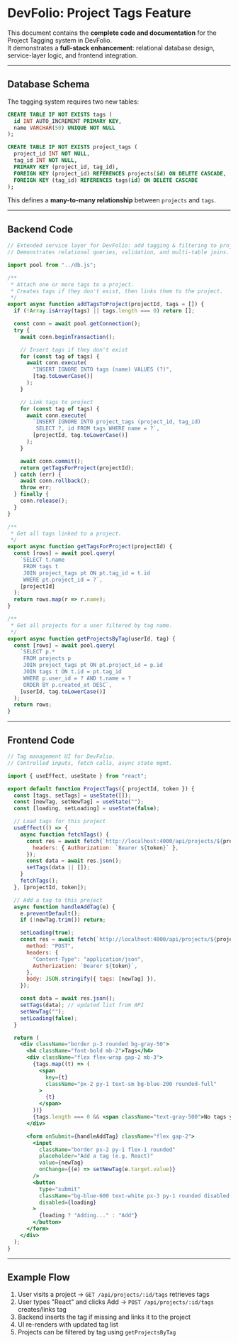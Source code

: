 # DevFolio: Project Tags Feature

This document contains the **complete code and documentation** for the Project Tagging system in DevFolio.  
It demonstrates a **full-stack enhancement**: relational database design, service-layer logic, and frontend integration.

---

## Database Schema

The tagging system requires two new tables:

```sql
CREATE TABLE IF NOT EXISTS tags (
  id INT AUTO_INCREMENT PRIMARY KEY,
  name VARCHAR(50) UNIQUE NOT NULL
);

CREATE TABLE IF NOT EXISTS project_tags (
  project_id INT NOT NULL,
  tag_id INT NOT NULL,
  PRIMARY KEY (project_id, tag_id),
  FOREIGN KEY (project_id) REFERENCES projects(id) ON DELETE CASCADE,
  FOREIGN KEY (tag_id) REFERENCES tags(id) ON DELETE CASCADE
);
```

This defines a **many-to-many relationship** between `projects` and `tags`.

---

## Backend Code


```js
// Extended service layer for DevFolio: add tagging & filtering to projects.
// Demonstrates relational queries, validation, and multi-table joins.

import pool from "../db.js";

/**
 * Attach one or more tags to a project.
 * Creates tags if they don't exist, then links them to the project.
 */
export async function addTagsToProject(projectId, tags = []) {
  if (!Array.isArray(tags) || tags.length === 0) return [];

  const conn = await pool.getConnection();
  try {
    await conn.beginTransaction();

    // Insert tags if they don't exist
    for (const tag of tags) {
      await conn.execute(
        "INSERT IGNORE INTO tags (name) VALUES (?)",
        [tag.toLowerCase()]
      );
    }

    // Link tags to project
    for (const tag of tags) {
      await conn.execute(
        `INSERT IGNORE INTO project_tags (project_id, tag_id)
         SELECT ?, id FROM tags WHERE name = ?`,
        [projectId, tag.toLowerCase()]
      );
    }

    await conn.commit();
    return getTagsForProject(projectId);
  } catch (err) {
    await conn.rollback();
    throw err;
  } finally {
    conn.release();
  }
}

/**
 * Get all tags linked to a project.
 */
export async function getTagsForProject(projectId) {
  const [rows] = await pool.query(
    `SELECT t.name
     FROM tags t
     JOIN project_tags pt ON pt.tag_id = t.id
     WHERE pt.project_id = ?`,
    [projectId]
  );
  return rows.map(r => r.name);
}

/**
 * Get all projects for a user filtered by tag name.
 */
export async function getProjectsByTag(userId, tag) {
  const [rows] = await pool.query(
    `SELECT p.*
     FROM projects p
     JOIN project_tags pt ON pt.project_id = p.id
     JOIN tags t ON t.id = pt.tag_id
     WHERE p.user_id = ? AND t.name = ?
     ORDER BY p.created_at DESC`,
    [userId, tag.toLowerCase()]
  );
  return rows;
}
```

---

## Frontend Code


```jsx
// Tag management UI for DevFolio.
// Controlled inputs, fetch calls, async state mgmt.

import { useEffect, useState } from "react";

export default function ProjectTags({ projectId, token }) {
  const [tags, setTags] = useState([]);
  const [newTag, setNewTag] = useState("");
  const [loading, setLoading] = useState(false);

  // Load tags for this project
  useEffect(() => {
    async function fetchTags() {
      const res = await fetch(`http://localhost:4000/api/projects/${projectId}/tags`, {
        headers: { Authorization: `Bearer ${token}` },
      });
      const data = await res.json();
      setTags(data || []);
    }
    fetchTags();
  }, [projectId, token]);

  // Add a tag to this project
  async function handleAddTag(e) {
    e.preventDefault();
    if (!newTag.trim()) return;

    setLoading(true);
    const res = await fetch(`http://localhost:4000/api/projects/${projectId}/tags`, {
      method: "POST",
      headers: {
        "Content-Type": "application/json",
        Authorization: `Bearer ${token}`,
      },
      body: JSON.stringify({ tags: [newTag] }),
    });

    const data = await res.json();
    setTags(data); // updated list from API
    setNewTag("");
    setLoading(false);
  }

  return (
    <div className="border p-3 rounded bg-gray-50">
      <h4 className="font-bold mb-2">Tags</h4>
      <div className="flex flex-wrap gap-2 mb-3">
        {tags.map((t) => (
          <span
            key={t}
            className="px-2 py-1 text-sm bg-blue-200 rounded-full"
          >
            {t}
          </span>
        ))}
        {tags.length === 0 && <span className="text-gray-500">No tags yet</span>}
      </div>

      <form onSubmit={handleAddTag} className="flex gap-2">
        <input
          className="border px-2 py-1 flex-1 rounded"
          placeholder="Add a tag (e.g. React)"
          value={newTag}
          onChange={(e) => setNewTag(e.target.value)}
        />
        <button
          type="submit"
          className="bg-blue-600 text-white px-3 py-1 rounded disabled:opacity-50"
          disabled={loading}
        >
          {loading ? "Adding..." : "Add"}
        </button>
      </form>
    </div>
  );
}
```

---

## Example Flow

1. User visits a project → `GET /api/projects/:id/tags` retrieves tags  
2. User types "React" and clicks Add → `POST /api/projects/:id/tags` creates/links tag  
3. Backend inserts the tag if missing and links it to the project  
4. UI re-renders with updated tag list  
5. Projects can be filtered by tag using `getProjectsByTag`  



